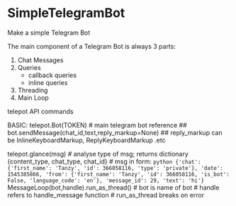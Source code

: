 # SimpleTelegramBot
Make a simple Telegram Bot

The main component of a Telegram Bot is always 3 parts:
1) Chat Messages
2) Queries
    - callback queries
    - inline queries
3) Threading
4) Main Loop

telepot API commands

BASIC:
  telepot.Bot(TOKEN)
    # main telegram bot reference
        ## bot.sendMessage(chat_id,text,reply_markup=None)
        ## reply_markup can be InlineKeyboardMarkup, ReplyKeyboardMarkup .etc

  telepot.glance(msg)
    # analyse type of msg; returns dictionary {content_type, chat_type, chat_id}
    # msg in form:
      ```python
      {'chat': {'first_name': 'Tanzy', 'id': 366058116, 'type': 'private'},
 'date': 1545385866,
 'from': {'first_name': 'Tanzy',
          'id': 366058116,
          'is_bot': False,
          'language_code': 'en'},
 'message_id': 29,
 'text': 'hi'}
      ```
    MessageLoop(bot,handle).run_as_thread()
      # bot is name of bot
      # handle refers to handle_message function
      # run_as_thread breaks on error
